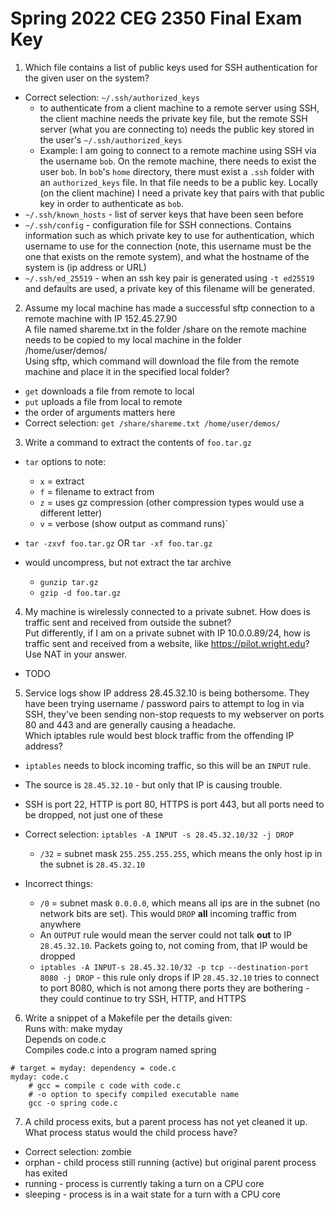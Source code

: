 # Spring 2022 CEG 2350 Final Exam Key

1. Which file contains a list of public keys used for SSH authentication for the given user on the system?

- Correct selection: `~/.ssh/authorized_keys`
  - to authenticate from a client machine to a remote server using SSH, the client machine needs the private key file, but the remote SSH server (what you are connecting to) needs the public key stored in the user's `~/.ssh/authorized_keys`
  - Example: I am going to connect to a remote machine using SSH via the username `bob`. On the remote machine, there needs to exist the user `bob`. In `bob`'s `home` directory, there must exist a `.ssh` folder with an `authorized_keys` file. In that file needs to be a public key. Locally (on the client machine) I need a private key that pairs with that public key in order to authenticate as `bob`.
- `~/.ssh/known_hosts` - list of server keys that have been seen before
- `~/.ssh/config` - configuration file for SSH connections. Contains information such as which private key to use for authentication, which username to use for the connection (note, this username must be the one that exists on the remote system), and what the hostname of the system is (ip address or URL)
- `~/.ssh/ed_25519` - when an ssh key pair is generated using `-t ed25519` and defaults are used, a private key of this filename will be generated.

2. Assume my local machine has made a successful sftp connection to a remote machine with IP 152.45.27.90  
   A file named shareme.txt in the folder /share on the remote machine needs to be copied to my local machine in the folder /home/user/demos/  
   Using sftp, which command will download the file from the remote machine and place it in the specified local folder?

- `get` downloads a file from remote to local
- `put` uploads a file from local to remote
- the order of arguments matters here
- Correct selection: `get /share/shareme.txt /home/user/demos/`

3. Write a command to extract the contents of `foo.tar.gz`

- `tar` options to note:
  - `x` = extract
  - `f` = filename to extract from
  - `z` = uses gz compression (other compression types would use a different letter)
  - `v` = verbose (show output as command runs)`
- `tar -zxvf foo.tar.gz` OR `tar -xf foo.tar.gz`
- would uncompress, but not extract the tar archive

  - `gunzip tar.gz`
  - `gzip -d foo.tar.gz`

4. My machine is wirelessly connected to a private subnet. How does is traffic sent and received from outside the subnet?  
   Put differently, if I am on a private subnet with IP 10.0.0.89/24, how is traffic sent and received from a website, like https://pilot.wright.edu?  
   Use NAT in your answer.

- TODO

5. Service logs show IP address 28.45.32.10 is being bothersome. They have been trying username / password pairs to attempt to log in via SSH, they've been sending non-stop requests to my webserver on ports 80 and 443 and are generally causing a headache.  
   Which iptables rule would best block traffic from the offending IP address?

- `iptables` needs to block incoming traffic, so this will be an `INPUT` rule.
- The source is `28.45.32.10` - but only that IP is causing trouble.
- SSH is port 22, HTTP is port 80, HTTPS is port 443, but all ports need to be dropped, not just one of these
- Correct selection: `iptables -A INPUT -s 28.45.32.10/32 -j DROP`

  - `/32` = subnet mask `255.255.255.255`, which means the only host ip in the subnet is `28.45.32.10`

- Incorrect things:

  - `/0` = subnet mask `0.0.0.0`, which means all ips are in the subnet (no network bits are set). This would `DROP` **all** incoming traffic from anywhere
  - An `OUTPUT` rule would mean the server could not talk **out** to IP `28.45.32.10`. Packets going to, not coming from, that IP would be dropped
  - `iptables -A INPUT-s 28.45.32.10/32 -p tcp --destination-port 8080 -j DROP` - this rule only drops if IP `28.45.32.10` tries to connect to port 8080, which is not among there ports they are bothering - they could continue to try SSH, HTTP, and HTTPS

6. Write a snippet of a Makefile per the details given:  
   Runs with: make myday  
   Depends on code.c  
   Compiles code.c into a program named spring

```
# target = myday: dependency = code.c
myday: code.c
    # gcc = compile c code with code.c
    # -o option to specify compiled executable name
    gcc -o spring code.c
```

7. A child process exits, but a parent process has not yet cleaned it up. What process status would the child process have?

- Correct selection: zombie
- orphan - child process still running (active) but original parent process has exited
- running - process is currently taking a turn on a CPU core
- sleeping - process is in a wait state for a turn with a CPU core
